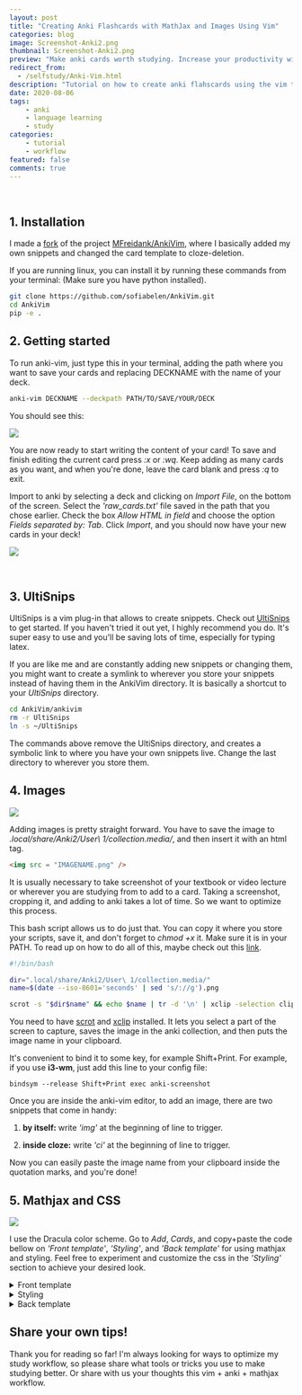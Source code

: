 ```yaml
---
layout: post
title: "Creating Anki Flashcards with MathJax and Images Using Vim"
categories: blog
image: Screenshot-Anki2.png
thumbnail: Screenshot-Anki2.png
preview: "Make anki cards worth studying. Increase your productivity with vim and UltiSnips. Typeset beautiful math using MathJax."
redirect_from:
  - /selfstudy/Anki-Vim.html
description: "Tutorial on how to create anki flahscards using the vim text editor, how to add math typesetting using MathJax, and how to add images efficiently."
date: 2020-08-06
tags:
    - anki
    - language learning
    - study
categories:
    - tutorial
    - workflow
featured: false
comments: true
---
```


&nbsp;  
## 1. Installation

I made a [fork](https://github.com/sofiabelen/AnkiVim) of the project [MFreidank/AnkiVim](https://github.com/MFreidank/AnkiVim), where I basically added my own snippets and changed the card template to cloze-deletion.

If you are running linux, you can install it by running these commands from your terminal: (Make sure you have python installed).

```bash
git clone https://github.com/sofiabelen/AnkiVim.git
cd AnkiVim
pip -e .
```

## 2. Getting started

To run anki-vim, just type this in your terminal, adding the path where you want to save your cards and replacing DECKNAME with the name of your deck.

```bash
anki-vim DECKNAME --deckpath PATH/TO/SAVE/YOUR/DECK
```

You should see this:

![](anki-vim.png)

You are now ready to start writing the content of your card! To save and finish editing the current card press *:x* or *:wq*. Keep adding as many cards as you want, and when you're done, leave the card blank and press *:q* to exit.

Import to anki by selecting a deck and clicking on *Import File*, on the bottom of the screen. Select the *'raw_cards.txt'* file saved in the path that you chose earlier. Check the box *Allow HTML in field* and choose the option *Fields separated by: Tab*. Click *Import*, and you should now have your new cards in your deck!

![](Screenshot-Anki5.png)

&nbsp;  
## 3. UltiSnips

UltiSnips is a vim plug-in that allows to create snippets. Check out [UltiSnips](https://github.com/SirVer/ultisnips) to get started. If you haven't tried it out yet, I highly recommend you do. It's super easy to use and you'll be saving lots of time, especially for typing latex.

If you are like me and are constantly adding new snippets or changing them, you might want to create a symlink to wherever you store your snippets instead of having them in the AnkiVim directory. It is basically a shortcut to your *UltiSnips* directory.

```bash
cd AnkiVim/ankivim
rm -r UltiSnips
ln -s ~/UltiSnips
```

The commands above remove the UltiSnips directory, and creates a symbolic link to where you have your own snippets live. Change the last directory to wherever you store them.

## 4. Images

![](Screenshot-Anki3.png)

Adding images is pretty straight forward. You have to save the image to *.local/share/Anki2/User\ 1/collection.media/*, and then insert it with an html tag.

```html
<img src = "IMAGENAME.png" />
```

It is usually necessary to take screenshot of your textbook or video lecture or wherever you are studying from to add to a card. Taking a screenshot, cropping it, and adding to anki takes a lot of time. So we want to optimize this process.

This bash script allows us to do just that. You can copy it where you store your scripts, save it, and don't forget to *chmod +x* it. Make sure it is in your PATH. To read up on how to do all of this, maybe check out this [link](https://linuxize.com/post/how-to-add-directory-to-path-in-linux/).

```bash
#!/bin/bash

dir=".local/share/Anki2/User\ 1/collection.media/"
name=$(date --iso-8601='seconds' | sed 's/://g').png

scrot -s "$dir$name" && echo $name | tr -d '\n' | xclip -selection clipboard
```

You need to have [scrot](https://wiki.archlinux.org/index.php/Screen_capture) and [xclip](https://github.com/astrand/xclip) installed. It lets you select a part of the screen to capture, saves the image in the anki collection, and then puts the image name in your clipboard.

It's convenient to bind it to some key, for example Shift+Print. For example, if you use **i3-wm**, just add this line to your config file:

```
bindsym --release Shift+Print exec anki-screenshot
``` 

Once you are inside the anki-vim editor, to add an image, there are two snippets that come in handy:

1. **by itself:** write *'img'* at the beginning of line to trigger.

2. **inside cloze:** write *'ci'* at the beginning of line to trigger.

Now you can easily paste the image name from your clipboard inside the quotation marks, and you're done!

## 5. Mathjax and CSS

![](Screenshot-Anki4.png)

I use the Dracula color scheme. Go to *Add*, *Cards*, and copy+paste the code bellow on *'Front template'*, *'Styling'*, and *'Back template'* for using mathjax and styling. Feel free to experiment and customize the css in the *'Styling'* section to achieve your desired look.

<details>

<summary>Front template</summary>

~~~~
<div id="kard">
{{cloze:Text}}
</div>
</br>
<div id="hint"></div>
</br>
<div id="kard">
{{Extra}}
</div>

<script type="text/x-mathjax-config">
MathJax.Hub.processSectionDelay = 0;
MathJax.Hub.Config({
  messageStyle: 'none',
  showProcessingMessages: true,
  tex2jax: {
    inlineMath: [['$', '$']],
    displayMath: [['$$', '$$']],
    processEscapes: true
  }
});
</script>
<script type="text/javascript">
(function() {
  if (window.MathJax != null) {
    var card = document.querySelector('.card');
    MathJax.Hub.Queue(['Typeset', MathJax.Hub, card]);
    return;
  }
  var script = document.createElement('script');
  script.type = 'text/javascript';
  script.src = 'https://cdnjs.cloudflare.com/ajax/libs/mathjax/2.7.1/MathJax.js?config=TeX-MML-AM_SVG';
  document.body.appendChild(script);
})();
</script>
~~~~

</details>

<details>

<summary>Styling</summary>

~~~~css
html { overflow: scroll; overflow-x: hidden; }
/* CONTAINER FOR YOUR CARDS */
#kard {
    padding: 0px 0px;
    max-width: 700px; /* CHANGE CARD SIZE HERE */
    margin: 0 auto; /*CENTERS THE CARD IN THE MIDDLE OF THE WINDOW */
}

/* APPLIES TO THE WHOLE CARD */
.card, .card.nightMode {
    font-family: Menlo, baskerville, sans;
    font-size: 20px; /* FONT SIZE */
    text-align: left; /* ALIGN TEXT */
    color: #F8F8F2; /* FONT COLOR */
    line-height: 1.6em;
    background-color: #262626; /* BACKGROUND COLOR */
}

/* STYLE TAGS TO APPEAR WHEN HOVERING OVER TOP OF CARD */
.tags { 
    color: #A6ABB9;
    opacity: 0;
    font-size: 10px; 
    width: 100%;
    text-align: center;
    text-transform: uppercase; 
    position: fixed; 
    padding: 0; 
    top:0;  
    right: 0;}
.tags:hover { opacity: 1; position: fixed;}

/* STYLE FOR CLOZE DELETIONS */
    .night_mode .cloze, .cloze b, .cloze u, .cloze i { 
    font-family: Menlo, baskerville, sans;
    font-size: 20px; /* FONT SIZE */
    line-height: 1.6em;
    color: #5AF78E !important;
}

.cloze, .cloze b, .cloze u, .cloze i { 
    font-family: Menlo, baskerville, sans;
    font-size: 20px; /* FONT SIZE */
    line-height: 1.6em;
    color: #5AF78E !important;
}

/* IMAGE STYLE */
img { display: block; max-width: 100%; max-height: none; margin-left: auto; margin: 10px auto 10px auto;}
tr {font-size: 12px; }

/* COLOR ACCENTS FOR BOLD-ITALICS-UNDERLINE */
/* BOLD STYLE */
b { color: #8BE9FD; } 
/* UNDERLINE STYLE */
u { text-decoration: none; color: #CAA9FA;} 
/* ITALICS STYLE */
i  { color: #FF92D0; } 
a { color: LightGray !important; text-decoration: none; font-size: 10px; font-style: normal; } /* LINK STYLE */

ol {list-style: none; counter-reset: li}

li::before {content: counter(li); color: #F1FA8C;
  display: inline-block; width: 1em;
  margin-left: -1em}

li {counter-increment: li}

h2 { color: #8BE9FD; }

h3 { color: #FF79C6; }

h4 { color: #FF6E67; }

h5 { color: #BD93F9; }

ul {
  list-style: none; /* Remove default bullets */
}

ul li::before {
  content: "\2022";  /* Add content: \2022 is the CSS Code/unicode for a bullet */
  color: #F1FA8C; /* Change the color */
  font-weight: bold; /* If you want it to be bold */
  display: inline-block; /* Needed to add space between the bullet and the text */
  width: 1em; /* Also needed for space (tweak if needed) */
  margin-left: -1em; /* Also needed for space (tweak if needed) */
}

/* ADJUSTMENT FOR MOBILE DEVICES */
.mobile .card { color: #F8F8F2; background-color: #262626; } 
.mobile .tags:hover { opacity: 1; position: relative;}
~~~~

</details>


<details>

<summary>Back template</summary>

~~~~
<div id="kard">
{{cloze:Text}}
</div>
</br>
<div id="hint"></div>
</br>
<div id="kard">
{{Extra}}
</div>

<script type="text/x-mathjax-config">
MathJax.Hub.processSectionDelay = 0;
MathJax.Hub.Config({
  messageStyle: 'none',
  showProcessingMessages: true,
  tex2jax: {
    inlineMath: [['$', '$']],
    displayMath: [['$$', '$$']],
    processEscapes: true
  }
});
</script>
<script type="text/javascript">
(function() {
  if (window.MathJax != null) {
    var card = document.querySelector('.card');
    MathJax.Hub.Queue(['Typeset', MathJax.Hub, card]);
    return;
  }
  var script = document.createElement('script');
  script.type = 'text/javascript';
  script.src = 'https://cdnjs.cloudflare.com/ajax/libs/mathjax/2.7.1/MathJax.js?config=TeX-MML-AM_SVG';
  document.body.appendChild(script);
})();
</script>
~~~~

</details>

## Share your own tips!

Thank you for reading so far! I'm always looking for ways to optimize my study workflow, so please share what tools or tricks you use to make studying better. Or share with us your thoughts this vim + anki + mathjax workflow.
